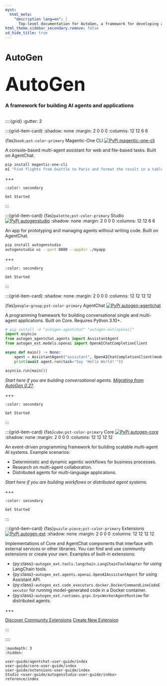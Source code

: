 ```yaml
---
myst:
  html_meta:
    "description lang=en": |
      Top-level documentation for AutoGen, a framework for developing applications using AI agents
html_theme.sidebar_secondary.remove: false
sd_hide_title: true
---
```


<style>
.hero-title {
  font-size: 60px;
  font-weight: bold;
  margin: 2rem auto 0;
}

.wip-card {
  border: 1px solid var(--pst-color-success);
  background-color: var(--pst-color-success-bg);
  border-radius: .25rem;
  padding: 0.3rem;
  display: flex;
  justify-content: center;
  align-items: center;
  margin-bottom: 1rem;
}
</style>

# AutoGen

<div class="container">
<div class="row text-center">
<div class="col-sm-12">
<h1 class="hero-title">
AutoGen
</h1>
<h3>
A framework for building AI agents and applications
</h3>
</div>
</div>
</div>

<div style="margin-top: 2rem;">

::::{grid}
:gutter: 2

:::{grid-item-card}
:shadow: none
:margin: 2 0 0 0
:columns: 12 12 6 6

<div class="sd-card-title sd-font-weight-bold docutils">

{fas}`book;pst-color-primary`
Magentic-One CLI [![PyPi magentic-one-cli](https://img.shields.io/badge/PyPi-magentic--one--cli-blue?logo=pypi)](https://pypi.org/project/magentic-one-cli/)
</div>
A console-based multi-agent assistant for web and file-based tasks.
Built on AgentChat.

```bash
pip install magentic-one-cli
m1 "Find flights from Seattle to Paris and format the result in a table"
```

+++

```{button-ref} user-guide/agentchat-user-guide/magentic-one
:color: secondary

Get Started
```

:::

:::{grid-item-card} {fas}`palette;pst-color-primary` Studio [![PyPi autogenstudio](https://img.shields.io/badge/PyPi-autogenstudio-blue?logo=pypi)](https://pypi.org/project/autogenstudio/)
:shadow: none
:margin: 2 0 0 0
:columns: 12 12 6 6

An app for prototyping and managing agents without writing code.
Built on AgentChat.

```bash
pip install autogenstudio
autogenstudio ui --port 8080 --appdir ./myapp
```

+++

```{button-ref} user-guide/autogenstudio-user-guide/index
:color: secondary

Get Started
```

:::

:::{grid-item-card}
:shadow: none
:margin: 2 0 0 0
:columns: 12 12 12 12

<div class="sd-card-title sd-font-weight-bold docutils">

{fas}`people-group;pst-color-primary` AgentChat
[![PyPi autogen-agentchat](https://img.shields.io/badge/PyPi-autogen--agentchat-blue?logo=pypi)](https://pypi.org/project/autogen-agentchat/)

</div>
A programming framework for building conversational single and multi-agent applications.
Built on Core. Requires Python 3.10+.

```python
# pip install -U "autogen-agentchat" "autogen-ext[openai]"
import asyncio
from autogen_agentchat.agents import AssistantAgent
from autogen_ext.models.openai import OpenAIChatCompletionClient

async def main() -> None:
    agent = AssistantAgent("assistant", OpenAIChatCompletionClient(model="gpt-4o"))
    print(await agent.run(task="Say 'Hello World!'"))

asyncio.run(main())
```

_Start here if you are building conversational agents. [Migrating from AutoGen 0.2?](./user-guide/agentchat-user-guide/migration-guide.md)._

+++

```{button-ref} user-guide/agentchat-user-guide/quickstart
:color: secondary

Get Started
```

:::

:::{grid-item-card} {fas}`cube;pst-color-primary` Core [![PyPi autogen-core](https://img.shields.io/badge/PyPi-autogen--core-blue?logo=pypi)](https://pypi.org/project/autogen-core/)
:shadow: none
:margin: 2 0 0 0
:columns: 12 12 12 12

An event-driven programming framework for building scalable multi-agent AI systems. Example scenarios:

* Deterministic and dynamic agentic workflows for business processes.
* Research on multi-agent collaboration.
* Distributed agents for multi-language applications.

_Start here if you are building workflows or distributed agent systems._

+++

```{button-ref} user-guide/core-user-guide/quickstart
:color: secondary

Get Started
```

:::

:::{grid-item-card} {fas}`puzzle-piece;pst-color-primary` Extensions [![PyPi autogen-ext](https://img.shields.io/badge/PyPi-autogen--ext-blue?logo=pypi)](https://pypi.org/project/autogen-ext/)
:shadow: none
:margin: 2 0 0 0
:columns: 12 12 12 12

Implementations of Core and AgentChat components that interface with external services or other libraries.
You can find and use community extensions or create your own. Examples of built-in extensions:

* {py:class}`~autogen_ext.tools.langchain.LangChainToolAdapter` for using LangChain tools.
* {py:class}`~autogen_ext.agents.openai.OpenAIAssistantAgent` for using Assistant API.
* {py:class}`~autogen_ext.code_executors.docker.DockerCommandLineCodeExecutor` for running model-generated code in a Docker container.
* {py:class}`~autogen_ext.runtimes.grpc.GrpcWorkerAgentRuntime` for distributed agents.

+++

<a class="sd-sphinx-override sd-btn sd-text-wrap sd-btn-secondary reference internal" href="user-guide/extensions-user-guide/discover.html"><span class="doc">Discover Community Extensions</span></a>
<a class="sd-sphinx-override sd-btn sd-text-wrap sd-btn-secondary reference internal" href="user-guide/extensions-user-guide/create-your-own.html"><span class="doc">Create New Extension</span></a>

:::

::::

</div>

```{toctree}
:maxdepth: 3
:hidden:

user-guide/agentchat-user-guide/index
user-guide/core-user-guide/index
user-guide/extensions-user-guide/index
Studio <user-guide/autogenstudio-user-guide/index>
reference/index
```

